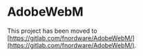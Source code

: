 AdobeWebM
=========

This project has been moved to [https://gitlab.com/fnordware/AdobeWebM/](https://gitlab.com/fnordware/AdobeWebM/).

